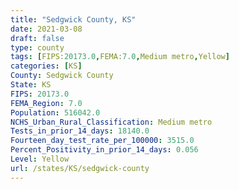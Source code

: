 ```yaml
---
title: "Sedgwick County, KS"
date: 2021-03-08
draft: false
type: county
tags: [FIPS:20173.0,FEMA:7.0,Medium metro,Yellow]
categories: [KS]
County: Sedgwick County
State: KS
FIPS: 20173.0
FEMA_Region: 7.0
Population: 516042.0
NCHS_Urban_Rural_Classification: Medium metro
Tests_in_prior_14_days: 18140.0
Fourteen_day_test_rate_per_100000: 3515.0
Percent_Positivity_in_prior_14_days: 0.056
Level: Yellow
url: /states/KS/sedgwick-county
---
```



